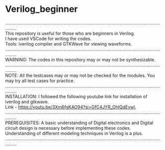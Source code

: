 # Verilog_beginner
.....................................................................................................................................\
This repository is useful for those who are beginners in Verilog.\
I have used VSCode for writing the codes.\
Tools: iverilog compiler and GTKWave for viewing waveforms.\
.....................................................................................................................................\
WARNING: The codes in this repository may or may not be synthesizable.\
.....................................................................................................................................\
NOTE: All the testcases may or may not be checked for the modules. You may try all test cases for practice.\
.....................................................................................................................................\
INSTALLATION: I followed the following youtube link for installation of iverilog and gtkwave.\
Link - https://youtu.be/3Xm6fgKAO94?si=GfC4JYR_OhIQdEyw\
.....................................................................................................................................\
PREREQUISITES: A basic understanding of Digital electronics and Digital circuit design is necessary before implementing these codes.\
               Understanding of different modeling techniques in Verilog is a plus.\
.....................................................................................................................................
